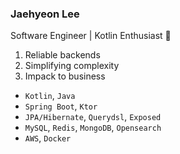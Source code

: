 ### Jaehyeon Lee

Software Engineer | Kotlin Enthusiast 🚀


1. Reliable backends
2. Simplifying complexity
3. Impack to business


- `Kotlin`, `Java`
- `Spring Boot`, `Ktor`
- `JPA/Hibernate`, `Querydsl`, `Exposed`
- `MySQL`, `Redis`, `MongoDB`, `Opensearch`
- `AWS`, `Docker`


 
